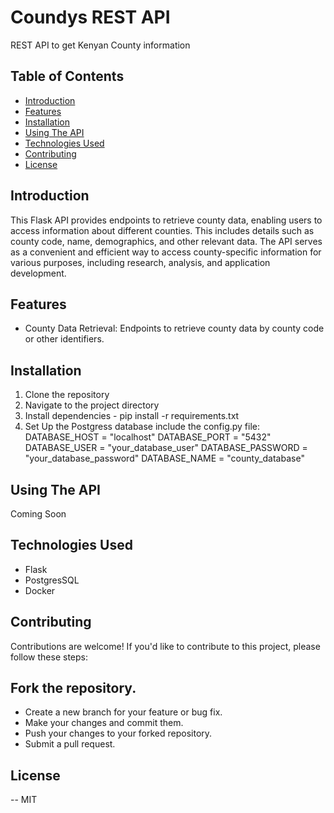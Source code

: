 # Coundys REST API

REST API to get Kenyan County information

## Table of Contents

- [Introduction](#introduction)
- [Features](#features)
- [Installation](#installation)
- [Using The API](#using-the-api)
- [Technologies Used](#technologies-used)
- [Contributing](#contributing)
- [License](#license)

## Introduction

This Flask API provides endpoints to retrieve county data, enabling users to access information about different counties. This includes details such as county code, name, demographics, and other relevant data. The API serves as a convenient and efficient way to access county-specific information for various purposes, including research, analysis, and application development.

## Features

- County Data Retrieval: Endpoints to retrieve county data by county code or other identifiers.

## Installation
1. Clone the repository
2. Navigate to the project directory
3. Install dependencies - pip install -r requirements.txt
4. Set Up the Postgress database
include the config.py file:
DATABASE_HOST = "localhost"
DATABASE_PORT = "5432"
DATABASE_USER = "your_database_user"
DATABASE_PASSWORD = "your_database_password"
DATABASE_NAME = "county_database"

## Using The API 
Coming Soon

## Technologies Used
* Flask
* PostgresSQL
* Docker
  
## Contributing
Contributions are welcome! If you'd like to contribute to this project, please follow these steps:

## Fork the repository.
* Create a new branch for your feature or bug fix.
* Make your changes and commit them.
* Push your changes to your forked repository.
* Submit a pull request.
## License
-- MIT

